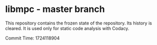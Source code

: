 # libmpc - master branch

This repository contains the frozen state of the repository.
Its history is cleared. It is used only for static code
analysis with Codacy.

Commit Time: 1724118904